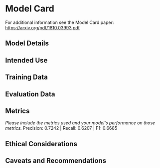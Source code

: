 # Model Card

For additional information see the Model Card paper: https://arxiv.org/pdf/1810.03993.pdf

## Model Details

## Intended Use

## Training Data

## Evaluation Data

## Metrics
_Please include the metrics used and your model's performance on those metrics._
Precision: 0.7242 | Recall: 0.6207 | F1: 0.6685

## Ethical Considerations

## Caveats and Recommendations
